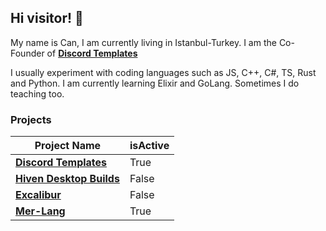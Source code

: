 ## Hi visitor! 👋
My name is Can, I am currently living in  Istanbul-Turkey. I am the Co-Founder of **[Discord Templates](https://discordtemplates.com)**

I usually experiment with coding languages such as JS, C++, C#, TS, Rust and Python. I am currently learning Elixir and GoLang. Sometimes I do teaching too.

### Projects
|                    Project Name                                                    | isActive |
| ---------------------------------------------------------------------------------- | -------- |
| **[Discord Templates](https://discordtemplates.com)**                              |   True   |
| **[Hiven Desktop Builds](https://github.com/CanCodes/Hiven-Desktop-Builds)**       |   False  |
| **[Excalibur](https://top.gg/bot/582998920217493640)**                             |   False  |
| **[Mer-Lang](https://github.com/CanCodes/mer)**                                    |   True   |

<!--
### Status
[![Discord Presence](https://lanyard-profile-readme.vercel.app/api/316641074967871500?bg=0d1117)](https://discord.com/users/316641074967871500)

- 🔭 currently working on
**[Discord Templates](https://discordtemplates.com)**
- 🌱 I’m currently learning ...

- 👯 I’m looking to collaborate on ...

- 🤔 I’m looking for help with ...

- 💬 Ask me about ...

- 📫 How to reach me: ...

- 😄 Pronouns: ...

- ⚡ Fun fact: ...
-->
